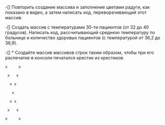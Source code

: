 -[] Повторить создание массива и заполнение цветами радуги, как показано в видео, а затем написать код, переворачивающий этот массив.

-[] Создать массив с температурами 30-ти пациентов (от 32 до 40 градусов). Написать код, рассчитывающий среднюю температуру по больнице и количество здоровых пациентов (с температурой от 36,2 до 36,9).

-[] * Создайте массив массивов строк таким образом, чтобы при его распечатке в консоли печатался крестик из крестиков:

```
x     x

 x   x

  x x

   x

  x x

 x   x

x     x
```


